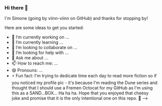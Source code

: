 ### Hi there 👋

I'm Simone (going by viinn-viinn on GitHub) and thanks for stopping by! 

Here are some ideas to get you started:

- 🔭 I’m currently working on ...
- 🌱 I’m currently learning ...
- 👯 I’m looking to collaborate on ...
- 🤔 I’m looking for help with ...
- 💬 Ask me about ...
- 📫 How to reach me: ...
- 😄 Pronouns: ...
- ⚡ Fun fact: I'm trying to dedicate time each day to read more fiction so if you noticed my profile pic - it's because I'm reading the Dune series and thought that I should use a Fremen Octocat for my GitHub as I'm using this as a SAND...BOX... Ha ha ha. Hope that you enjoyed that cheesy joke and promise that it is the only intentional one on this repo. 🦖
-->
